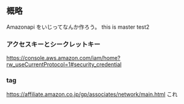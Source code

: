 ## 概略
Amazonapi をいじってなんか作ろう。
this is master
test2
### アクセスキーとシークレットキー
https://console.aws.amazon.com/iam/home?rw_useCurrentProtocol=1#security_credential

### tag
https://affiliate.amazon.co.jp/gp/associates/network/main.html
これ